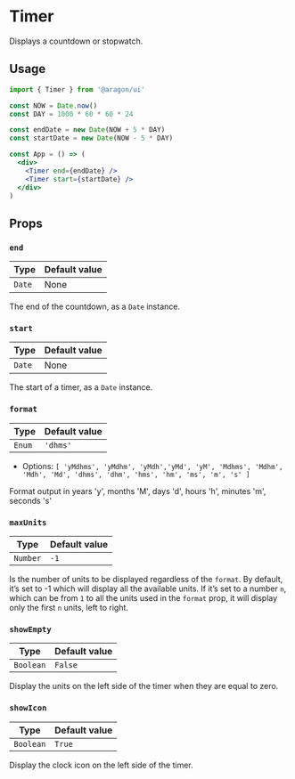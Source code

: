 # Timer

Displays a countdown or stopwatch.

## Usage

```jsx
import { Timer } from '@aragon/ui'

const NOW = Date.now()
const DAY = 1000 * 60 * 60 * 24

const endDate = new Date(NOW + 5 * DAY)
const startDate = new Date(NOW - 5 * DAY)

const App = () => (
  <div>
    <Timer end={endDate} />
    <Timer start={startDate} />
  </div>
)
```


## Props

### `end`

| Type      | Default value |
| --------- | ------------- |
| `Date`    | None          |

The end of the countdown, as a `Date` instance.

### `start`

| Type      | Default value |
| --------- | ------------- |
| `Date`    | None          |

The start of a timer, as a `Date` instance.

### `format`

| Type      | Default value |
| --------- | ------------- |
| `Enum`    | `'dhms'`      |

- Options: `[ 'yMdhms', 'yMdhm', 'yMdh','yMd', 'yM', 'Mdhms', 'Mdhm', 'Mdh', 'Md', 'dhms', 'dhm', 'hms', 'hm', 'ms', 'm', 's' ]`

Format output in years 'y', months 'M', days 'd', hours 'h', minutes 'm', seconds 's'

### `maxUnits`

| Type         | Default value |
| ------------ | ------------- |
| `Number`     |       `-1`       |

Is the number of units to be displayed regardless of the `format`.
By default, it’s set to -1 which will display all the available units. If it’s set to a number `n`, which can be from `1` to all the units used in the `format` prop, it will display only the first `n` units, left to right.

### `showEmpty`

| Type         | Default value |
| ------------ | ------------- |
| `Boolean`    | `False`       |

Display the units on the left side of the timer when they are equal to zero.

### `showIcon`

| Type         | Default value |
| ------------ | ------------- |
| `Boolean`    | `True`        |

Display the clock icon on the left side of the timer.
